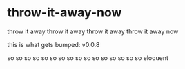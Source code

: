 # throw-it-away-now
throw it away throw it away throw it away throw it away now

this is what gets bumped: v0.0.8


so
so so
so so so
so so so so
so so so so so
so eloquent

